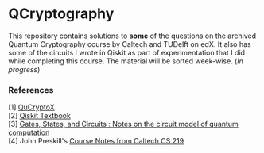 # QCryptography
This repository contains solutions to **some** of the questions on the archived Quantum Cryptography course by Caltech and TUDelft on edX. It also has some of the circuits I wrote in Qiskit as part of experimentation that I did while completing this course. The material will be sorted week-wise. (_In progress_)

### References 
[1] [QuCryptoX](https://github.com/QuCryptoX)  
[2] [Qiskit Textbook](https://qiskit.org/textbook/ch-states/introduction.html)    
[3] [Gates, States, and Circuits : Notes on the circuit model of quantum computation](http://threeplusone.com/gates)  
[4] John Preskill's [Course Notes from Caltech CS 219](http://theory.caltech.edu/~preskill/ph219/index.html#lecture)  
